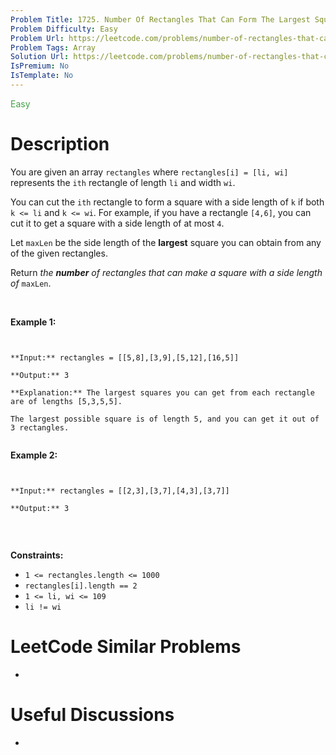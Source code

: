 ```yaml
---
Problem Title: 1725. Number Of Rectangles That Can Form The Largest Square
Problem Difficulty: Easy
Problem Url: https://leetcode.com/problems/number-of-rectangles-that-can-form-the-largest-square/
Problem Tags: Array
Solution Url: https://leetcode.com/problems/number-of-rectangles-that-can-form-the-largest-square/solution/
IsPremium: No
IsTemplate: No
---
```


<span style="color: rgb(67, 160, 71);">Easy</span>

# Description

You are given an array `rectangles` where `rectangles[i] = [li, wi]` represents the `ith` rectangle of length `li` and width `wi`.


You can cut the `ith` rectangle to form a square with a side length of `k` if both `k <= li` and `k <= wi`. For example, if you have a rectangle `[4,6]`, you can cut it to get a square with a side length of at most `4`.


Let `maxLen` be the side length of the **largest** square you can obtain from any of the given rectangles.


Return *the **number** of rectangles that can make a square with a side length of* `maxLen`.


 


**Example 1:**



```

**Input:** rectangles = [[5,8],[3,9],[5,12],[16,5]]
**Output:** 3
**Explanation:** The largest squares you can get from each rectangle are of lengths [5,3,5,5].
The largest possible square is of length 5, and you can get it out of 3 rectangles.

```

**Example 2:**



```

**Input:** rectangles = [[2,3],[3,7],[4,3],[3,7]]
**Output:** 3

```

 


**Constraints:**


* `1 <= rectangles.length <= 1000`
* `rectangles[i].length == 2`
* `1 <= li, wi <= 109`
* `li != wi`


# LeetCode Similar Problems

- []()

# Useful Discussions

- []()
